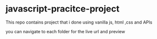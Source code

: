 # javascript-pracitce-project

This repo contains project that i done using vanilla js, html ,css and APIs

you can navigate to each folder for the live url and  preview
